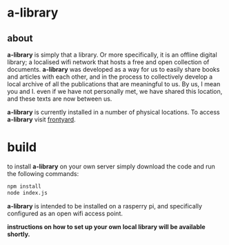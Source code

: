 # a-library 


## about

**a-library** is simply that a library. Or more specifically, it is an offline digital library; a localised wifi network that hosts a free and open collection of documents. **a-library** was developed as a way for us to easily share books and articles with each other, and in the process to collectively develop a local archive of all the publications that are meaningful to us. By us, I mean you and I. even if we have not personally met, we have shared this location, and these texts are now between us.

**a-library** is currently installed in a number of physical locations. To access **a-library** visit [frontyard](www.frontyardprojects.org).

# build

to install **a-library**  on your own server simply download the code and run the following commands:
```sh 
npm install
node index.js
```

**a-library** is intended to be installed on a rasperry pi, and specifically configured as an open wifi access point.

**instructions on how to set up your own local library will be available shortly.**